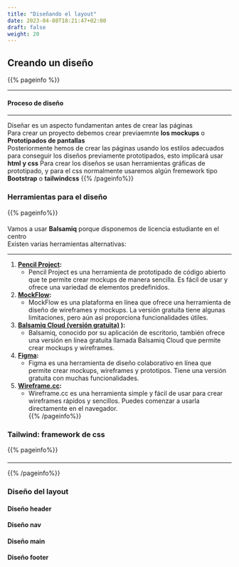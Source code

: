 ```yaml
---
title: "Diseñando el layout"
date: 2023-04-08T18:21:47+02:00
draft: false
weight: 20
---
```


## Creando un diseño
{{% pageinfo %}}
 ****
#### Proceso de diseño
****
Diseñar es un aspecto fundamentan antes de crear las páginas     
Para crear un proyecto debemos crear previaemnte **los mockups** o **Prototipados de pantallas**    
Posteriormente hemos de crear las páginas usando los estilos adecuados para conseguir los diseños previamente prototipados, esto implicará usar **html y css**
Para crear los diseños se usan herramientas gráficas de prototipado, y para el css normalmente usaremos algún fremework tipo **Bootstrap** o **tailwindcss**
{{% /pageinfo%}}

### Herramientas para el diseño
{{% pageinfo%}}
#### 
Vamos a usar **Balsamiq** porque disponemos de licencia estudiante en el centro    
Existen varias herramientas alternativas:    
****

1. **[Pencil Project](https://pencil.evolus.vn/):**
    - Pencil Project es una herramienta de prototipado de código abierto que te permite crear mockups de manera sencilla. Es fácil de usar y ofrece una variedad de elementos predefinidos.     
2. **[MockFlow](https://www.mockflow.com/):**
    - MockFlow es una plataforma en línea que ofrece una herramienta de diseño de wireframes y mockups. La versión gratuita tiene algunas limitaciones, pero aún así proporciona funcionalidades útiles.    
3. **[Balsamiq Cloud (versión gratuita)](https://balsamiq.cloud/) ):**
   - Balsamiq, conocido por su aplicación de escritorio, también ofrece una versión en línea gratuita llamada Balsamiq Cloud que permite crear mockups y wireframes.       
4. **[Figma](https://www.figma.com/):**
   - Figma es una herramienta de diseño colaborativo en línea que permite crear mockups, wireframes y prototipos. Tiene una versión gratuita con muchas funcionalidades.  
5. **[Wireframe.cc](https://wireframe.cc/):**
   - Wireframe.cc es una herramienta simple y fácil de usar para crear wireframes rápidos y sencillos. Puedes comenzar a usarla directamente en el navegador.     
{{% /pageinfo%}}

### Tailwind: framework de css
{{% pageinfo%}}
####  
****

{{% /pageinfo%}}
### Diseño del layout
#### Diseño header
#### Diseño nav
#### Diseño main
#### Diseño footer

